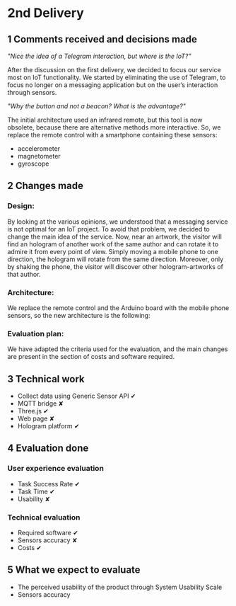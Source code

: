 # 2nd Delivery
## 1 Comments received and decisions made
_"Nice the idea of a Telegram interaction, but where is the IoT?"_


After the discussion on the first delivery, we decided to focus our service most on IoT functionality. We started by eliminating the use of Telegram, to focus no longer on a messaging application but on the user’s interaction through sensors.


_"Why the button and not a beacon? What is the advantage?"_


The initial architecture used an infrared remote, but this tool is now obsolete, because there are alternative methods more interactive. So, we replace the remote control with a smartphone containing these sensors:
- accelerometer
- magnetometer 
- gyroscope
 
## 2 Changes made
### Design: 
By looking at the various opinions, we understood that a messaging service is not optimal for an IoT project. To avoid that problem, we decided to change the main idea of the service. Now, near an artwork, the visitor will find an hologram of another work of the same author and can rotate it to admire it from every point of view. Simply moving a mobile phone to one direction, the hologram will rotate from the same direction. Moreover, only by shaking the phone, the visitor will discover other  hologram-artworks of that author.
### Architecture: 
We replace the remote control and the Arduino board with the mobile phone sensors, so the new architecture is the following:

### Evaluation plan: 
We have adapted the criteria used for the evaluation, and the main changes are present in the section of costs and software required.
 
## 3 Technical work
- Collect data using Generic Sensor API ✔
- MQTT bridge ✘
- Three.js ✔
- Web page ✘
- Hologram platform ✔
 
## 4 Evaluation done
### User experience evaluation
- Task Success Rate ✔
- Task Time ✔
- Usability ✘
### Technical evaluation
- Required software ✔
- Sensors accuracy  ✘
- Costs ✔
## 5 What we expect to evaluate
- The perceived usability of the product through System Usability Scale
- Sensors accuracy
